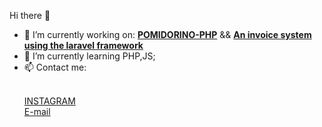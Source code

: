 Hi there 👋

- 🔭 I’m currently working on: <a href="https://github.com/KonradGaik/PIZZA-POMIDORINO-PHP"><b>POMIDORINO-PHP</b></a> && <a href="https://github.com/KonradGaik/invoicesSystem"><b>An invoice system using the laravel framework</b></a> 
- 🌱 I’m currently learning PHP,JS;
- 📫 Contact me:</p></br> <a href="https://www.instagram.com/konradgaik.pl/">INSTAGRAM</a></br>
<a href="mailto:konradgaik@icloud.com">E-mail</a>
